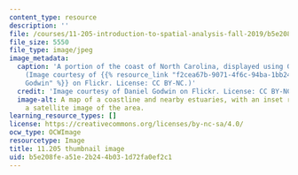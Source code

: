 ```yaml
---
content_type: resource
description: ''
file: /courses/11-205-introduction-to-spatial-analysis-fall-2019/b5e208fea51e2b244b031d72fa0ef2c1_11-205f19-th.jpg
file_size: 5550
file_type: image/jpeg
image_metadata:
  caption: 'A portion of the coast of North Carolina, displayed using GIS software.
    (Image courtesy of {{% resource_link "f2cea67b-9071-4f6c-94ba-1bb2486042c1" "Daniel
    Godwin" %}} on Flickr. License: CC BY-NC.)'
  credit: 'Image courtesy of Daniel Godwin on Flickr. License: CC BY-NC.'
  image-alt: A map of a coastline and nearby estuaries, with an inset rectangle displaying
    a satellite image of the area.
learning_resource_types: []
license: https://creativecommons.org/licenses/by-nc-sa/4.0/
ocw_type: OCWImage
resourcetype: Image
title: 11.205 thumbnail image
uid: b5e208fe-a51e-2b24-4b03-1d72fa0ef2c1
---
```


